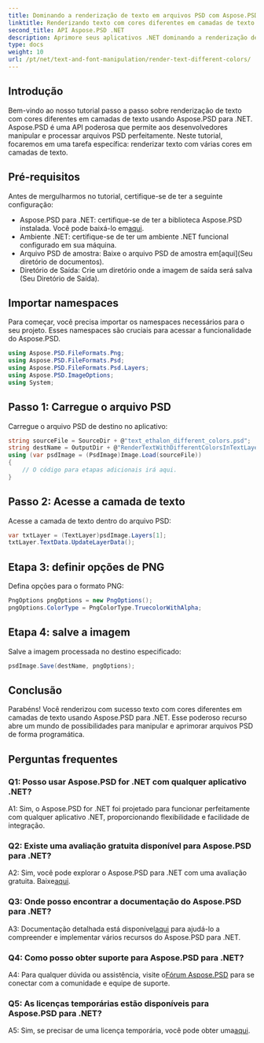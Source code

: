 ```yaml
---
title: Dominando a renderização de texto em arquivos PSD com Aspose.PSD para .NET
linktitle: Renderizando texto com cores diferentes em camadas de texto
second_title: API Aspose.PSD .NET
description: Aprimore seus aplicativos .NET dominando a renderização de texto com diversas cores em arquivos PSD usando Aspose.PSD. Eleve seus recursos de design sem esforço.
type: docs
weight: 10
url: /pt/net/text-and-font-manipulation/render-text-different-colors/
---
```

## Introdução
Bem-vindo ao nosso tutorial passo a passo sobre renderização de texto com cores diferentes em camadas de texto usando Aspose.PSD para .NET. Aspose.PSD é uma API poderosa que permite aos desenvolvedores manipular e processar arquivos PSD perfeitamente. Neste tutorial, focaremos em uma tarefa específica: renderizar texto com várias cores em camadas de texto.
## Pré-requisitos
Antes de mergulharmos no tutorial, certifique-se de ter a seguinte configuração:
-  Aspose.PSD para .NET: certifique-se de ter a biblioteca Aspose.PSD instalada. Você pode baixá-lo em[aqui](https://releases.aspose.com/psd/net/).
- Ambiente .NET: certifique-se de ter um ambiente .NET funcional configurado em sua máquina.
-  Arquivo PSD de amostra: Baixe o arquivo PSD de amostra em[aqui](Seu diretório de documentos).
- Diretório de Saída: Crie um diretório onde a imagem de saída será salva (Seu Diretório de Saída).
## Importar namespaces
Para começar, você precisa importar os namespaces necessários para o seu projeto. Esses namespaces são cruciais para acessar a funcionalidade do Aspose.PSD.
```csharp
using Aspose.PSD.FileFormats.Png;
using Aspose.PSD.FileFormats.Psd;
using Aspose.PSD.FileFormats.Psd.Layers;
using Aspose.PSD.ImageOptions;
using System;
```
## Passo 1: Carregue o arquivo PSD
Carregue o arquivo PSD de destino no aplicativo:
```csharp
string sourceFile = SourceDir + @"text_ethalon_different_colors.psd";
string destName = OutputDir + @"RenderTextWithDifferentColorsInTextLayer_out.png";
using (var psdImage = (PsdImage)Image.Load(sourceFile))
{
    // O código para etapas adicionais irá aqui.
}
```
## Passo 2: Acesse a camada de texto
Acesse a camada de texto dentro do arquivo PSD:
```csharp
var txtLayer = (TextLayer)psdImage.Layers[1];
txtLayer.TextData.UpdateLayerData();
```
## Etapa 3: definir opções de PNG
Defina opções para o formato PNG:
```csharp
PngOptions pngOptions = new PngOptions();
pngOptions.ColorType = PngColorType.TruecolorWithAlpha;
```
## Etapa 4: salve a imagem
Salve a imagem processada no destino especificado:
```csharp
psdImage.Save(destName, pngOptions);
```
## Conclusão

Parabéns! Você renderizou com sucesso texto com cores diferentes em camadas de texto usando Aspose.PSD para .NET. Esse poderoso recurso abre um mundo de possibilidades para manipular e aprimorar arquivos PSD de forma programática.

## Perguntas frequentes

### Q1: Posso usar Aspose.PSD for .NET com qualquer aplicativo .NET?

A1: Sim, o Aspose.PSD for .NET foi projetado para funcionar perfeitamente com qualquer aplicativo .NET, proporcionando flexibilidade e facilidade de integração.

### Q2: Existe uma avaliação gratuita disponível para Aspose.PSD para .NET?

 A2: Sim, você pode explorar o Aspose.PSD para .NET com uma avaliação gratuita. Baixe[aqui](https://releases.aspose.com/).

### Q3: Onde posso encontrar a documentação do Aspose.PSD para .NET?

 A3: Documentação detalhada está disponível[aqui](https://reference.aspose.com/psd/net/) para ajudá-lo a compreender e implementar vários recursos do Aspose.PSD para .NET.

### Q4: Como posso obter suporte para Aspose.PSD para .NET?

 A4: Para qualquer dúvida ou assistência, visite o[Fórum Aspose.PSD](https://forum.aspose.com/c/psd/34) para se conectar com a comunidade e equipe de suporte.

### Q5: As licenças temporárias estão disponíveis para Aspose.PSD para .NET?

 A5: Sim, se precisar de uma licença temporária, você pode obter uma[aqui](https://purchase.aspose.com/temporary-license/).